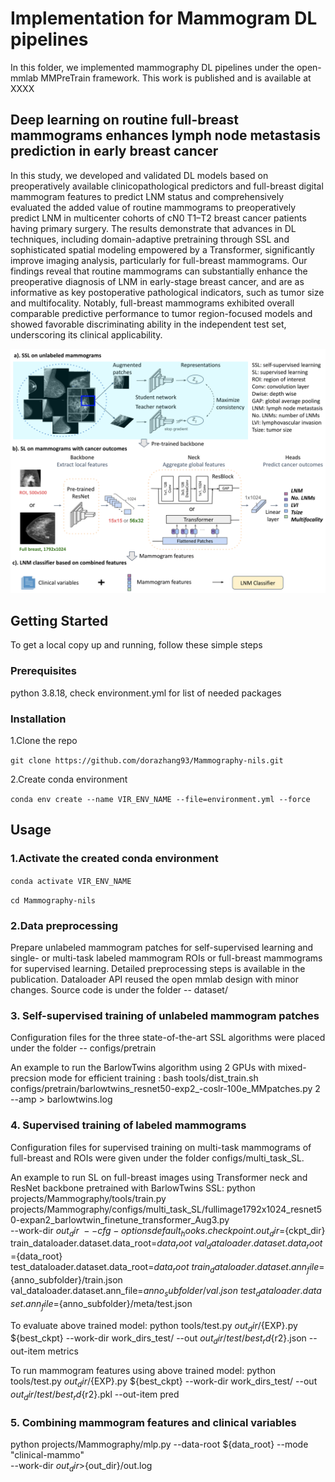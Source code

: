 # Implementation for Mammogram DL pipelines
In this folder, we implemented mammography DL pipelines under the open-mmlab MMPreTrain framework. This work is published and is available at XXXX
## Deep learning on routine full-breast mammograms enhances lymph node metastasis prediction in early breast cancer
In this study, we developed and validated DL models based on preoperatively available clinicopathological predictors and full-breast digital mammogram features to predict LNM status and comprehensively evaluated the added value of routine mammograms to preoperatively predict LNM in multicenter cohorts of cN0 T1–T2 breast cancer patients having primary surgery. The results demonstrate that advances in DL techniques, including domain-adaptive pretraining through SSL and sophisticated spatial modeling empowered by a Transformer, significantly improve imaging analysis, particularly for full-breast mammograms. Our findings reveal that routine mammograms can substantially enhance the preoperative diagnosis of LNM in early-stage breast cancer, and are as informative as key postoperative pathological indicators, such as tumor size and multifocality. Notably, full-breast mammograms exhibited overall comparable predictive performance to tumor region-focused models and showed favorable discriminating ability in the independent test set, underscoring its clinical applicability. 

![Overview of the Pathformer](DL_workflow.png)
## Getting Started

To get a local copy up and running, follow these simple steps

### Prerequisites

python 3.8.18, check environment.yml for list of needed packages

### Installation

1.Clone the repo

```git clone https://github.com/dorazhang93/Mammography-nils.git```

2.Create conda environment

```conda env create --name VIR_ENV_NAME --file=environment.yml --force```

## Usage

### 1.Activate the created conda environment

```conda activate VIR_ENV_NAME```

```cd Mammography-nils```

### 2.Data preprocessing
Prepare unlabeled mammogram patches for self-supervised learning and single- or multi-task labeled mammogram ROIs or full-breast mammograms for supervised learning. Detailed preprocessing steps is available in the publication.
Dataloader API reused the open mmlab design with minor changes. Source code is under the folder -- dataset/

### 3. Self-supervised training of unlabeled mammogram patches
Configuration files for the three state-of-the-art SSL algorithms were placed under the folder -- configs/pretrain

An example to run the BarlowTwins algorithm using 2 GPUs with mixed-precsion mode for efficient training :
bash tools/dist_train.sh configs/pretrain/barlowtwins_resnet50-exp2_-coslr-100e_MMpatches.py 2 --amp > barlowtwins.log

### 4. Supervised training of labeled mammograms

Configuration files for supervised training on multi-task mammograms of full-breast and ROIs were given under the folder configs/multi_task_SL.

An example to run SL on full-breast images using Transformer neck and ResNet backbone pretrained with BarlowTwins SSL:
python projects/Mammography/tools/train.py projects/Mammography/configs/multi_task_SL/fullimage1792x1024_resnet50-expan2_barlowtwin_finetune_transformer_Aug3.py \
      --work-dir ${out_dir} \
      --cfg-options default_hooks.checkpoint.out_dir=${ckpt_dir} \
      train_dataloader.dataset.data_root=${data_root} \
      val_dataloader.dataset.data_root=${data_root} \
      test_dataloader.dataset.data_root=${data_root} \
      train_dataloader.dataset.ann_file=${anno_subfolder}/train.json \
      val_dataloader.dataset.ann_file=${anno_subfolder}/val.json \
      test_dataloader.dataset.ann_file=${anno_subfolder}/meta/test.json

To evaluate above trained model:
python tools/test.py ${out_dir}/${EXP}.py ${best_ckpt} --work-dir work_dirs_test/ --out ${out_dir}/test/best_rd${r2}.json --out-item metrics

To run mammogram features using above trained model:
python tools/test.py ${out_dir}/${EXP}.py ${best_ckpt} --work-dir work_dirs_test/ --out ${out_dir}/test/best_rd${r2}.pkl --out-item pred

### 5. Combining mammogram features and clinical variables

python projects/Mammography/mlp.py --data-root ${data_root} --mode "clinical-mammo" \
          --work-dir ${out_dir} >${out_dir}/out.log